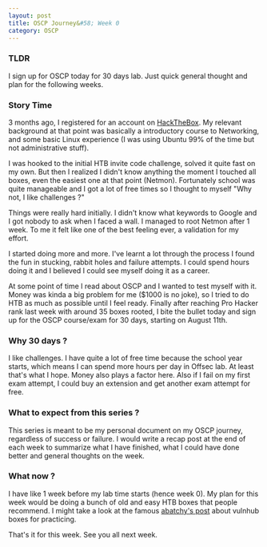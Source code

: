 ```yaml
---
layout: post
title: OSCP Journey&#58; Week 0
category: OSCP
---
```


### TLDR

I sign up for OSCP today for 30 days lab. Just quick general thought and plan for the following weeks.

### Story Time

3 months ago, I registered for an account on [HackTheBox](https://www.hackthebox.eu/).
My relevant background at that point was basically a introductory course to Networking, and some basic Linux experience (I was using Ubuntu 99% of the time but not administrative stuff).

I was hooked to the initial HTB invite code challenge, solved it quite fast on my own.
But then I realized I didn't know anything the moment I touched all boxes, even the easiest one at that point (Netmon).
Fortunately school was quite manageable and I got a lot of free times so I thought to myself "Why not, I like challenges ?"

Things were really hard initially.
I didn't know what keywords to Google and I got nobody to ask when I faced a wall.
I managed to root Netmon after 1 week.
To me it felt like one of the best feeling ever, a validation for my effort.

I started doing more and more.
I've learnt a lot through the process
I found the fun in stucking, rabbit holes and failure attempts.
I could spend hours doing it and I believed I could see myself doing it as a career.

At some point of time I read about OSCP and I wanted to test myself with it.
Money was kinda a big problem for me ($1000 is no joke), so I tried to do HTB as much as possible until I feel ready.
Finally after reaching Pro Hacker rank last week with around 35 boxes rooted, I bite the bullet today and sign up for the OSCP course/exam for 30 days, starting on August 11th.

### Why 30 days ?

I like challenges.
I have quite a lot of free time because the school year starts, which means I can spend more hours per day in Offsec lab.
At least that's what I hope.
Money also plays a factor here.
Also if I fail on my first exam attempt, I could buy an extension and get another exam attempt for free.

### What to expect from this series ?

This series is meant to be my personal document on my OSCP journey, regardless of success or failure.
I would write a recap post at the end of each week to summarize what I have finished, what I could have done better and general thoughts on the week.

### What now ?

I have like 1 week before my lab time starts (hence week 0). My plan for this week would be doing a bunch of old and easy HTB boxes that people recommend. I might take a look at the famous [abatchy's post](https://www.abatchy.com/2017/02/oscp-like-vulnhub-vms.html) about vulnhub boxes for practicing.
 
That's it for this week. See you all next week.
